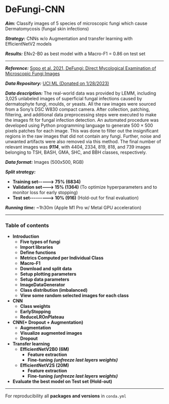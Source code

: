# DeFungi-CNN

***Aim:*** Classify images of 5 species of microscopic fungi which cause Dermatomycosis (fungal skin infections)

***Strategy:***  CNNs w/o Augmentation and transfer learning with EfficientNetV2 models

***Results:*** ENv2-B0 as best model with a Macro-F1 = 0.86 on test set

---

***Reference:*** [Sopo et al. 2021, DeFungi: Direct Mycological Examination of Microscopic Fungi Images](https://arxiv.org/abs/2109.07322)  

***Data Repository:*** [UCI ML (Donated on 1/28/2023)](https://archive.ics.uci.edu/dataset/773/defungi) 

***Data description:***
The real-world data was provided by LEMM, including 3,025 unlabeled images of superficial fungal infections caused by dermatophyte fungi, moulds, or yeasts. All the raw images were sourced from a Sony’s DSC W830 compact camera. After collection, patching, filtering, and additional data preprocessing steps were executed to make the images fit for fungal infection detection. An automated procedure was developed using Python programming language to generate 500 × 500 pixels patches for each image. This was done to filter out the insignificant regions in the raw images that did not contain any fungi. Further, noise and unwanted artifacts were also removed via this method. The final number of relevant images was ***9114***, with 4404, 2334, 819, 818, and 739 images belonging to TSH, BASH, GMA, SHC, and BBH classes, respectively.

***Data format:*** Images (500x500, RGB)

***Split strategy:*** 
- **Training set-----> 75% (6834)**
- **Validation set---> 15% (1364)** (To optimize hyperparameters and to monitor loss for early stopping)
- **Test set---------> 10% (916)** (Hold-out for final evaluation)

***Running time:*** ~1h30m (Apple M1 Pro w/ Metal GPU acceleration)

---

### Table of contents

- **Introduction**
  - **Five types of fungi**
  - **Import libraries**
  - **Define functions**
  - **Metrics Computed per Individual Class**
  - **Macro-F1**
  - **Download and split data**
  - **Setup plotting parameters**
  - **Setup data parameters**
  - **ImageDataGenerator**
  - **Class distribution (imbalanced)**
  - **View some random selected images for each class**
- **CNN**
  - **Class weights**
  - **EarlyStopping**
  - **ReduceLROnPlateau**
- **CNN(+ Dropout + Augmentation)**
  - **Augmentation**
  - **Visualize augmented images**
  - **Dropout**
- **Transfer learning**
  - **EfficientNetV2B0 (6M)**
    - **Feature extraction**
    - **Fine-tuning *(unfreeze last layers weights)***
  - **EfficientNetV2S (20M)**
    - **Feature extraction**
    - **Fine-tuning *(unfreeze last layers weights)***
- **Evaluate the best model on Test set (Hold-out)**


---

For reproducibility all **packages and versions** in ```conda.yml```
